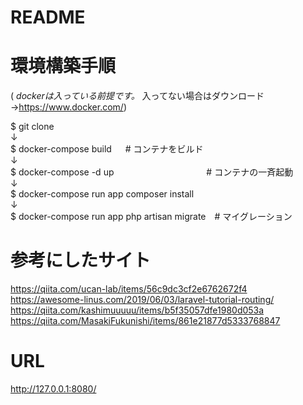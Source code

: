 # README
# 環境構築手順

( *dockerは入っている前提です。* 入ってない場合はダウンロード →https://www.docker.com/)

$ git clone  
↓  
$ docker-compose build 　                  # コンテナをビルド  
↓  
$ docker-compose -d up   　　　　　　　　　　 # コンテナの一斉起動  
↓  
$ docker-compose run app composer install  
↓  
$ docker-compose run app php artisan migrate　# マイグレーション

# 参考にしたサイト

https://qiita.com/ucan-lab/items/56c9dc3cf2e6762672f4  
https://awesome-linus.com/2019/06/03/laravel-tutorial-routing/  
https://qiita.com/kashimuuuuu/items/b5f35057dfe1980d053a  
https://qiita.com/MasakiFukunishi/items/861e21877d5333768847

# URL  
http://127.0.0.1:8080/
